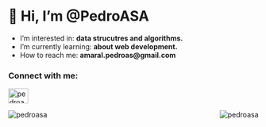 # 👋 Hi, I’m @PedroASA
- I’m interested in: __data strucutres and algorithms.__
- I’m currently learning: __about web development.__
- How to reach me: __amaral.pedroas@gmail.com__

<h3 align="left">Connect with me:</h3>
<p align="left"> <a href="https://linkedin.com/in/pedroasa" target="blank"><img align="center" src="https://raw.githubusercontent.com/rahuldkjain/github-profile-readme-generator/master/src/images/icons/Social/linked-in-alt.svg" alt="pedroasa" height="30" width="40" /></a> </p>

<p> <img align="left" src="https://github-readme-stats.vercel.app/api?username=pedroasa&show_icons=true&locale=en" alt="pedroasa" /> </p>
<p align="center"> <img align="right" src="https://github-readme-stats.vercel.app/api/top-langs?username=pedroasa&show_icons=true&locale=en&layout=compact" alt="pedroasa" /> </p>


<!---
PedroASA/PedroASA is a ✨ special ✨ repository because its `README.md` (this file) appears on your GitHub profile.
You can click the Preview link to take a look at your changes.
--->
